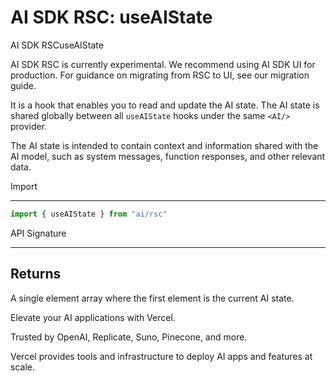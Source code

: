 # AI SDK RSC: useAIState

AI SDK RSCuseAIState

AI SDK RSC is currently experimental. We recommend using AI SDK UI for production. For guidance on migrating from RSC to UI, see our migration guide.

It is a hook that enables you to read and update the AI state. The AI state is shared globally between all `useAIState` hooks under the same `<AI/>` provider.

The AI state is intended to contain context and information shared with the AI model, such as system messages, function responses, and other relevant data.

Import

-----------------

```ts
import { useAIState } from "ai/rsc"
```

API Signature

-----------------

## Returns

A single element array where the first element is the current AI state.

Elevate your AI applications with Vercel.

Trusted by OpenAI, Replicate, Suno, Pinecone, and more.

Vercel provides tools and infrastructure to deploy AI apps and features at scale.
